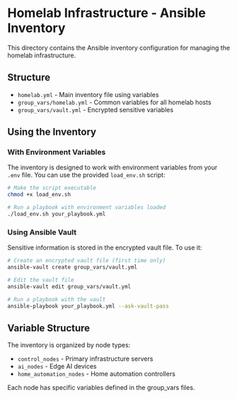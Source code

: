 # Homelab Infrastructure - Ansible Inventory

This directory contains the Ansible inventory configuration for managing the homelab infrastructure.

## Structure

- `homelab.yml` - Main inventory file using variables
- `group_vars/homelab.yml` - Common variables for all homelab hosts
- `group_vars/vault.yml` - Encrypted sensitive variables

## Using the Inventory

### With Environment Variables

The inventory is designed to work with environment variables from your `.env` file. You can use the provided `load_env.sh` script:

```bash
# Make the script executable
chmod +x load_env.sh

# Run a playbook with environment variables loaded
./load_env.sh your_playbook.yml
```

### Using Ansible Vault

Sensitive information is stored in the encrypted vault file. To use it:

```bash
# Create an encrypted vault file (first time only)
ansible-vault create group_vars/vault.yml

# Edit the vault file
ansible-vault edit group_vars/vault.yml

# Run a playbook with the vault
ansible-playbook your_playbook.yml --ask-vault-pass
```

## Variable Structure

The inventory is organized by node types:
- `control_nodes` - Primary infrastructure servers
- `ai_nodes` - Edge AI devices
- `home_automation_nodes` - Home automation controllers

Each node has specific variables defined in the group_vars files.
